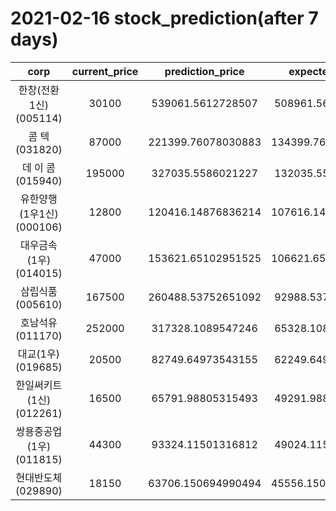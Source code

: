 # 2021-02-16 stock_prediction(after 7 days)

|   corp   |   current_price   |   prediction_price   |   expected_profit   |
|:--------:|:-----------------:|:--------------------:|:-------------------:|
|한창(전환1신)(005114)|30100|539061.5612728507|508961.5612728507|
|콤    텍(031820)|87000|221399.76078030883|134399.76078030883|
|데 이 콤(015940)|195000|327035.5586021227|132035.5586021227|
|유한양행(1우1신)(000106)|12800|120416.14876836214|107616.14876836214|
|대우금속(1우)(014015)|47000|153621.65102951525|106621.65102951525|
|삼립식품(005610)|167500|260488.53752651092|92988.53752651092|
|호남석유(011170)|252000|317328.1089547246|65328.10895472462|
|대교(1우)(019685)|20500|82749.64973543155|62249.64973543155|
|한일써키트(1신)(012261)|16500|65791.98805315493|49291.98805315493|
|쌍용중공업(1우)(011815)|44300|93324.11501316812|49024.11501316812|
|현대반도체(029890)|18150|63706.150694990494|45556.150694990494|
